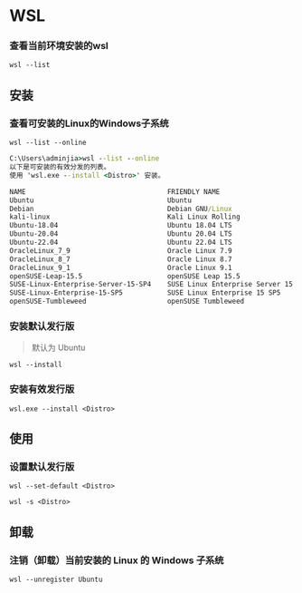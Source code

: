 # WSL

### 查看当前环境安装的wsl

`wsl --list
`

## 安装

### 查看可安装的Linux的Windows子系统

`wsl --list --online`

``` cmd
C:\Users\adminjia>wsl --list --online
以下是可安装的有效分发的列表。
使用 'wsl.exe --install <Distro>' 安装。

NAME                                   FRIENDLY NAME
Ubuntu                                 Ubuntu
Debian                                 Debian GNU/Linux
kali-linux                             Kali Linux Rolling
Ubuntu-18.04                           Ubuntu 18.04 LTS
Ubuntu-20.04                           Ubuntu 20.04 LTS
Ubuntu-22.04                           Ubuntu 22.04 LTS
OracleLinux_7_9                        Oracle Linux 7.9
OracleLinux_8_7                        Oracle Linux 8.7
OracleLinux_9_1                        Oracle Linux 9.1
openSUSE-Leap-15.5                     openSUSE Leap 15.5
SUSE-Linux-Enterprise-Server-15-SP4    SUSE Linux Enterprise Server 15 SP4
SUSE-Linux-Enterprise-15-SP5           SUSE Linux Enterprise 15 SP5
openSUSE-Tumbleweed                    openSUSE Tumbleweed
```

### 安装默认发行版

> 默认为 Ubuntu

`wsl --install`

### 安装有效发行版

`wsl.exe --install <Distro>`

## 使用

### 设置默认发行版

`wsl --set-default <Distro>`

`wsl -s <Distro>`

## 卸载

### 注销（卸载）当前安装的 Linux 的 Windows 子系统

`wsl --unregister Ubuntu`